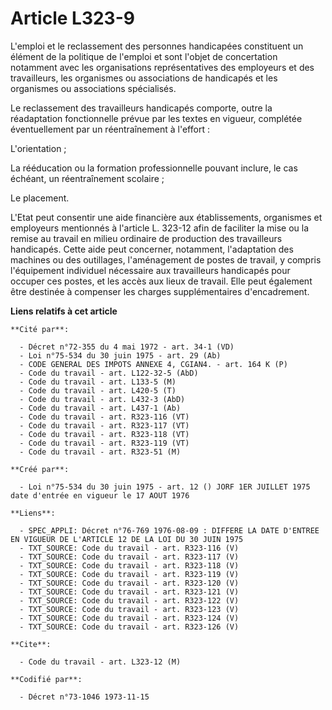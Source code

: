 # Article L323-9

L'emploi et le reclassement des personnes handicapées constituent un élément de la politique de l'emploi et sont l'objet de
concertation notamment avec les organisations représentatives des employeurs et des travailleurs, les organismes ou
associations de handicapés et les organismes ou associations spécialisés.

Le reclassement des travailleurs handicapés comporte, outre la réadaptation fonctionnelle prévue par les textes en vigueur,
complétée éventuellement par un réentraînement à l'effort :

L'orientation ;

La rééducation ou la formation professionnelle pouvant inclure, le cas échéant, un réentraînement scolaire ;

Le placement.

L'Etat peut consentir une aide financière aux établissements, organismes et employeurs mentionnés à l'article L. 323-12 afin
de faciliter la mise ou la remise au travail en milieu ordinaire de production des travailleurs handicapés. Cette aide peut
concerner, notamment, l'adaptation des machines ou des outillages, l'aménagement de postes de travail, y compris l'équipement
individuel nécessaire aux travailleurs handicapés pour occuper ces postes, et les accès aux lieux de travail. Elle peut
également être destinée à compenser les charges supplémentaires d'encadrement.

**Liens relatifs à cet article**

	**Cité par**:

	  - Décret n°72-355 du 4 mai 1972 - art. 34-1 (VD)
	  - Loi n°75-534 du 30 juin 1975 - art. 29 (Ab)
	  - CODE GENERAL DES IMPOTS ANNEXE 4, CGIAN4. - art. 164 K (P)
	  - Code du travail - art. L122-32-5 (AbD)
	  - Code du travail - art. L133-5 (M)
	  - Code du travail - art. L420-5 (T)
	  - Code du travail - art. L432-3 (AbD)
	  - Code du travail - art. L437-1 (Ab)
	  - Code du travail - art. R323-116 (VT)
	  - Code du travail - art. R323-117 (VT)
	  - Code du travail - art. R323-118 (VT)
	  - Code du travail - art. R323-119 (VT)
	  - Code du travail - art. R323-51 (M)

	**Créé par**:

	  - Loi n°75-534 du 30 juin 1975 - art. 12 () JORF 1ER JUILLET 1975 date d'entrée en vigueur le 17 AOUT 1976

	**Liens**:

	  - SPEC_APPLI: Décret n°76-769 1976-08-09 : DIFFERE LA DATE D'ENTREE EN VIGUEUR DE L'ARTICLE 12 DE LA LOI DU 30 JUIN 1975
	  - TXT_SOURCE: Code du travail - art. R323-116 (V)
	  - TXT_SOURCE: Code du travail - art. R323-117 (V)
	  - TXT_SOURCE: Code du travail - art. R323-118 (V)
	  - TXT_SOURCE: Code du travail - art. R323-119 (V)
	  - TXT_SOURCE: Code du travail - art. R323-120 (V)
	  - TXT_SOURCE: Code du travail - art. R323-121 (V)
	  - TXT_SOURCE: Code du travail - art. R323-122 (V)
	  - TXT_SOURCE: Code du travail - art. R323-123 (V)
	  - TXT_SOURCE: Code du travail - art. R323-124 (V)
	  - TXT_SOURCE: Code du travail - art. R323-126 (V)

	**Cite**:

	  - Code du travail - art. L323-12 (M)

	**Codifié par**:

	  - Décret n°73-1046 1973-11-15
